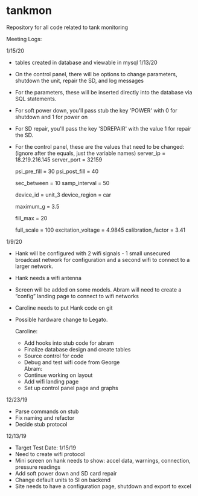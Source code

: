 # tankmon
Repository for all code related to tank monitoring 

Meeting Logs:

1/15/20
- tables created in database and viewable in mysql
1/13/20
- On the control panel, there will be options to change parameters, shutdown the unit, repair the SD, and log messages
- For the parameters, these will be inserted directly into the database via SQL statements.
- For soft power down, you'll pass stub the key 'POWER' with 0 for shutdown and 1 for power on
- For SD repair, you'll pass the key 'SDREPAIR' with the value 1 for repair the SD.
- For the control panel, these are the values that need to be changed:
  (ignore after the equals, just the variable names)
  server_ip = 18.219.216.145
  server_port = 32159

  psi_pre_fill = 30
  psi_post_fill = 40

  sec_between = 10
  samp_interval = 50

  device_id = unit_3
  device_region = car
  
  maximum_g = 3.5

  fill_max = 20

  full_scale = 100
  excitation_voltage = 4.9845
  calibration_factor = 3.41 

1/9/20
- Hank will be configured with 2 wifi signals - 1 small unsecured broadcast network for configuration and a second wifi to connect to a larger network.
- Hank needs a wifi antenna 
- Screen will be added on some models. Abram will need to create a “config” landing page to connect to wifi networks
- Caroline needs to put Hank code on git
- Possible hardware change to Legato.

  Caroline:
    - Add hooks into stub code for abram
    - Finalize database design and create tables
    - Source control for code
    - Debug and test wifi code from George  
  Abram:
    - Continue working on layout
    - Add wifi landing page
    - Set up control panel page and graphs
    
12/23/19
- Parse commands on stub
- Fix naming and refactor
- Decide stub protocol


12/13/19
- Target Test Date: 1/15/19
- Need to create wifi protocol 
- Mini screen on hank needs to show: accel data, warnings, connection, pressure readings
- Add soft power down and SD card repair
- Change default units to SI on backend
- Site needs to have a configuration page, shutdown and export to excel

